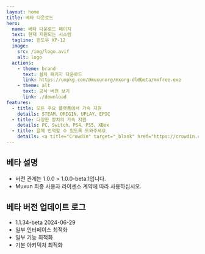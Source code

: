 ```yaml
---
layout: home
title: 베타 다운로드
hero:
  name: 베타 다운로드 페이지
  text: 현재 지원되는 시스템
  tagline: 윈도우 XP-12
  image:
    src: /img/logo.avif
    alt: logo
  actions:
    - theme: brand
      text: 설치 패키지 다운로드
      link: https://unpkg.com/@muxunorg/mxorg-dl@beta/mxfree.exe
    - theme: alt
      text: 공식 버전 보기
      link: ./download
features:
  - title: 모든 주요 플랫폼에서 가속 지원
    details: STEAM、ORIGIN、UPLAY、EPIC
  - title: 다양한 장치의 가속 지원
    details: PC、Switch、PS4、PS5、XBox
  - title: 함께 번역할 수 있도록 도와주세요
    details: <a title="Crowdin" target="_blank" href="https://crowdin.com/project/mxfree"><img src="https://badges.crowdin.net/mxfree/localized.svg"></a>
---
```


## 베타 설명

- 버전 관계는 1.0.0 > 1.0.0-beta.1입니다.
- Muxun 최종 사용자 라이센스 계약에 따라 사용하십시오.

## 베타 버전 업데이트 로그

- 1.1.34-beta 2024-06-29
- 일부 인터페이스 최적화
- 일부 기능 최적화
- 기본 아키텍처 최적화
